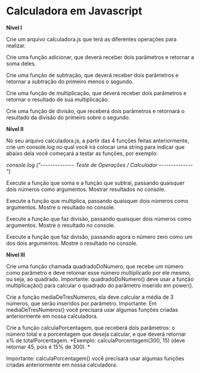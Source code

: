 # Calculadora em Javascript


**Nível I**

Crie um arquivo calculadora.js que terá as diferentes operações  para realizar.

Crie uma função adicionar, que deverá receber dois parâmetros e retornar a soma deles.	

Crie uma função de subtração, que deverá receber dois parâmetros e retornar a subtração do primeiro menos o segundo.

Crie uma função de multiplicação, que deverá receber dois parâmetros e retornar o resultado de sua multiplicação.

Crie uma função de divisão, que receberá dois parâmetros e retornará o resultado da divisão do primeiro sobre o segundo.


**Nível II**

No seu arquivo calculadora.js,  a partir das 4 funções feitas anteriormente, crie um console.log no qual você irá colocar uma string para indicar que abaixo dela você começará a testar as funções, por exemplo:

*console.log ("-------------- Teste de Operações / Calculador --------------")*

Execute a função que soma e a função que subtrai, passando quaisquer dois números como argumentos. Mostrar resultados no console.

Execute a função que multiplica, passando quaisquer dois números como argumentos. Mostre o resultado no console.

Execute a função que faz divisão, passando quaisquer dois números como argumentos. Mostre o resultado no console.

Execute a função que faz divisão, passando agora o número zero como um dos dois argumentos. Mostre o resultado no console.

**Nível III**

Crie uma função chamada quadradoDoNumero, que recebe um número como parâmetro e deve retornar esse número multiplicado por ele mesmo, ou seja, ao quadrado.
Importante: quadradoDoNumero() deve usar a função multiplicação() para calcular o quadrado do parâmetro inserido em power().

Crie a função mediaDeTresNumeros, ela deve calcular a média de 3 números, que serão inseridos por parâmetro.
Importante: Em mediaDeTresNumeros() você precisará usar algumas funções criadas anteriormente em nossa calculadora.

Crie a função calculaPorcentagem, que receberá dois parâmetros: o número total e a porcentagem que deseja calcular, e que deverá retornar x% de totalPorcentagem.
*Exemplo: calculaPorcentagem(300, 15)  (deve retornar 45, pois é 15% de 300). *

Importante: calculaPorcentagem() você precisará usar algumas funções criadas anteriormente em nossa calculadora.